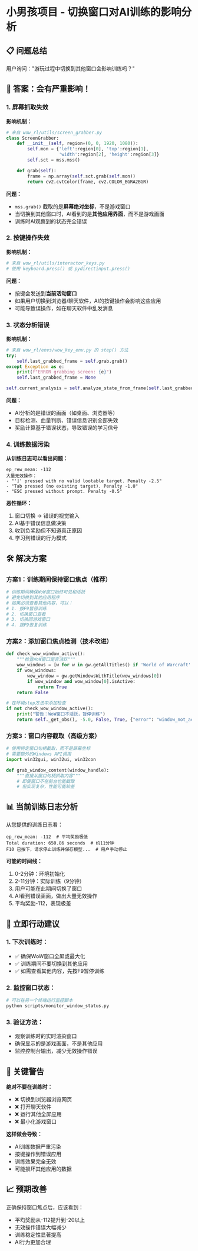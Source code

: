 # 小男孩项目 - 切换窗口对AI训练的影响分析

## 📋 问题总结
用户询问："游玩过程中切换到其他窗口会影响训练吗？"

## 🔴 答案：会有严重影响！

### 1. 屏幕抓取失效
**影响机制：**
```python
# 来自 wow_rl/utils/screen_grabber.py
class ScreenGrabber:
    def __init__(self, region=(0, 0, 1920, 1080)):
        self.mon = {'left':region[0], 'top':region[1],
                    'width':region[2], 'height':region[3]}
        self.sct = mss.mss()

    def grab(self):
        frame = np.array(self.sct.grab(self.mon))
        return cv2.cvtColor(frame, cv2.COLOR_BGRA2BGR)
```

**问题：**
- `mss.grab()` 截取的是**屏幕绝对坐标**，不是游戏窗口
- 当切换到其他窗口时，AI看到的是**其他应用界面**，而不是游戏画面
- 训练时AI观察到的状态完全错误

### 2. 按键操作失效
**影响机制：**
```python
# 来自 wow_rl/utils/interactor_keys.py
# 使用 keyboard.press() 或 pydirectinput.press()
```

**问题：**
- 按键会发送到**当前活动窗口**
- 如果用户切换到浏览器/聊天软件，AI的按键操作会影响这些应用
- 可能导致误操作，如在聊天软件中乱发消息

### 3. 状态分析错误
**影响机制：**
```python
# 来自 wow_rl/envs/wow_key_env.py 的 step() 方法
try: 
    self.last_grabbed_frame = self.grab.grab()
except Exception as e: 
    print(f"ERROR grabbing screen: {e}")
    self.last_grabbed_frame = None

self.current_analysis = self.analyze_state_from_frame(self.last_grabbed_frame)
```

**问题：**
- AI分析的是错误的画面（如桌面、浏览器等）
- 目标检测、血量判断、错误信息识别全部失效
- 奖励计算基于错误状态，导致错误的学习信号

### 4. 训练数据污染
**从训练日志可以看出问题：**
```
ep_rew_mean: -112
大量无效操作：
- "']' pressed with no valid lootable target. Penalty -2.5"
- "Tab pressed (no existing target). Penalty -1.0"
- "ESC pressed without prompt. Penalty -0.5"
```

**恶性循环：**
1. 窗口切换 → 错误的视觉输入
2. AI基于错误信息做决策
3. 收到负奖励但不知道真正原因
4. 学习到错误的行为模式

## 🛠️ 解决方案

### 方案1：训练期间保持窗口焦点（推荐）
```python
# 训练期间确保WoW窗口始终可见和活跃
# 避免切换到其他应用程序
# 如果必须查看其他内容，可以：
# 1. 按F9暂停训练
# 2. 切换窗口查看
# 3. 切换回游戏窗口
# 4. 按F9恢复训练
```

### 方案2：添加窗口焦点检测（技术改进）
```python
def check_wow_window_active():
    """检查WoW窗口是否活跃"""
    wow_windows = [w for w in gw.getAllTitles() if 'World of Warcraft' in w]
    if wow_windows:
        wow_window = gw.getWindowsWithTitle(wow_windows[0])
        if wow_window and wow_window[0].isActive:
            return True
    return False

# 在环境step方法中添加检查
if not check_wow_window_active():
    print("警告：WoW窗口不活跃，暂停训练")
    return self._get_obs(), -5.0, False, True, {"error": "window_not_active"}
```

### 方案3：窗口内容截取（高级方案）
```python
# 使用特定窗口句柄截取，而不是屏幕坐标
# 需要额外的Windows API调用
import win32gui, win32ui, win32con

def grab_window_content(window_handle):
    """直接从窗口句柄抓取内容"""
    # 即使窗口不在前台也能截取
    # 但实现复杂，性能可能较差
```

## 📊 当前训练日志分析

从您提供的训练日志看：
```
ep_rew_mean: -112  # 平均奖励极低
Total duration: 650.86 seconds  # 约11分钟
F10 已按下，请求停止训练并保存模型...  # 用户手动停止
```

**可能的时间线：**
1. 0-2分钟：环境初始化
2. 2-11分钟：实际训练（9分钟）
3. 用户可能在此期间切换了窗口
4. AI看到错误画面，做出大量无效操作
5. 平均奖励-112，表现极差

## 🔧 立即行动建议

### 1. 下次训练时：
- ✅ 确保WoW窗口全屏或最大化
- ✅ 训练期间不要切换到其他应用
- ✅ 如需查看其他内容，先按F9暂停训练

### 2. 监控窗口状态：
```bash
# 可以在另一个终端运行监控脚本
python scripts/monitor_window_status.py
```

### 3. 验证方法：
- 观察训练时的实时渲染窗口
- 确保显示的是游戏画面，不是其他应用
- 监控控制台输出，减少无效操作错误

## 🚨 关键警告

**绝对不要在训练时：**
- ❌ 切换到浏览器浏览网页
- ❌ 打开聊天软件
- ❌ 运行其他全屏应用
- ❌ 最小化游戏窗口

**这样做会导致：**
- AI训练数据严重污染
- 按键操作到错误应用
- 训练效果完全无效
- 可能损坏其他应用的数据

## 📈 预期改善

正确保持窗口焦点后，应该看到：
- 平均奖励从-112提升到-20以上
- 无效操作错误大幅减少
- 训练稳定性显著提高
- AI行为更加合理 